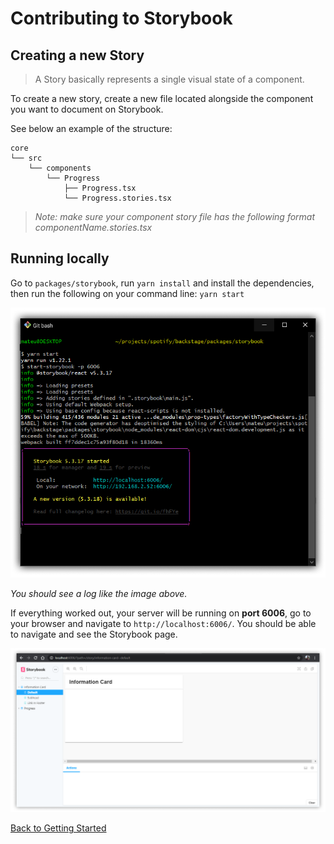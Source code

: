 # Contributing to Storybook

## Creating a new Story

> A Story basically represents a single visual state of a component.

To create a new story, create a new file located alongside the component you want to document on Storybook.

See below an example of the structure:

```
core
└── src
    └── components
        └── Progress
            ├── Progress.tsx
            └── Progress.stories.tsx
```

> _Note: make sure your component story file has the following format componentName.stories.tsx_

## Running locally

Go to `packages/storybook`, run `yarn install` and install the dependencies, then run the following on your command line: `yarn start`

![](running-storybook.png)

_You should see a log like the image above._

If everything worked out, your server will be running on **port 6006**, go to your browser and navigate to `http://localhost:6006/`. You should be able to navigate and see the Storybook page.

![](storybook-page.png)

[Back to Getting Started](README.md)
